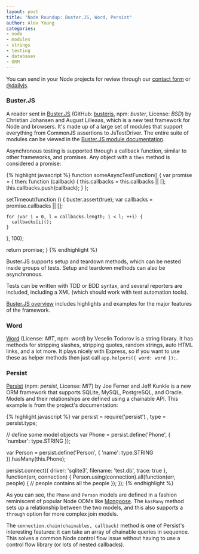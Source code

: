 ```yaml
---
layout: post
title: "Node Roundup: Buster.JS, Word, Persist"
author: Alex Young
categories: 
- node
- modules
- strings
- testing
- databases
- ORM
---
```


<div class="intro">
You can send in your Node projects for review through our <a href="/contact.html">contact form</a> or <a href="http://twitter.com/dailyjs">@dailyjs</a>.
</div>

### Buster.JS

A reader sent in [Buster.JS](http://busterjs.org/) (GitHub: [busterjs](https://github.com/busterjs), npm: _buster_, License: _BSD_) by Christian Johansen and August Lilleaas, which is a new test framework for Node and browsers.  It's made up of a large set of modules that support everything from CommonJS assertions to JsTestDriver.  The entire suite of modules can be viewed in the [Buster.JS module documentation](http://busterjs.org/docs).

Asynchronous testing is supported through a callback function, similar to other frameworks, and promises.  Any object with a `then` method is considered a promise:

{% highlight javascript %}
function someAsyncTestFunction() {
  var promise = {
    then: function (callback) {
      this.callbacks = this.callbacks || [];
      this.callbacks.push(callback);
    }
  };

  setTimeout(function () {
    buster.assert(true);
    var callbacks = promise.callbacks || [];

    for (var i = 0, l = callbacks.length; i < l; ++i) {
      callbacks[i]();
    }
  }, 100);

  return promise;
}
{% endhighlight %}

Buster.JS supports setup and teardown methods, which can be nested inside groups of tests.  Setup and teardown methods can also be asynchronous.

Tests can be written with TDD or BDD syntax, and several reporters are included, including a XML (which should work with test automation tools).

[Buster.JS overview](http://busterjs.org/docs/overview/) includes highlights and examples for the major features of the framework.

### Word

[Word](https://github.com/vesln/word) (License: _MIT_, npm: _word_) by Veselin Todorov is a string library.  It has methods for stripping slashes, stripping quotes, random strings, auto HTML links, and a lot more.  It plays nicely with Express, so if you want to use these as helper methods then just call `app.helpers({ word: word });`. 

### Persist

[Persist](https://github.com/nearinfinity/node-persist) (npm: _persist_, License: _MIT_) by Joe Ferner and Jeff Kunkle is a new ORM framework that supports SQLite, MySQL, PostgreSQL, and Oracle.  Models and their relationships are defined using a chainable API.  This example is from the project's documentation:

{% highlight javascript %}
var persist = require('persist')
  , type = persist.type;

// define some model objects
var Phone = persist.define('Phone', {
  'number': type.STRING
});

var Person = persist.define('Person', {
  'name': type.STRING
}).hasMany(this.Phone);

persist.connect({
  driver: 'sqlite3',
  filename: 'test.db',
  trace: true
}, function(err, connection) {
  Person.using(connection).all(function(err, people) {
    // people contains all the people
  });
});
{% endhighlight %}

As you can see, the `Phone` and `Person` models are defined in a fashion reminiscent of popular Node ODMs like [Mongoose](http://mongoosejs.com/).  The `hasMany` method sets up a relationship between the two models, and this also supports a `through` option for more complex join models.

The `connection.chain(chainables, callback)` method is one of Persist's interesting features: it can take an array of chainable queries in sequence.  This solves a common Node control flow issue without having to use a control flow library (or lots of nested callbacks).

